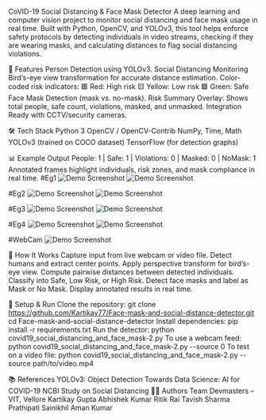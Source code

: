 CoVID-19 Social Distancing & Face Mask Detector
A deep learning and computer vision project to monitor social distancing and face mask usage in real time. Built with Python, OpenCV, and YOLOv3, this tool helps enforce safety protocols by detecting individuals in video streams, checking if they are wearing masks, and calculating distances to flag social distancing violations.

🚀 Features
Person Detection using YOLOv3.
Social Distancing Monitoring
Bird’s-eye view transformation for accurate distance estimation.
Color-coded risk indicators:
🟥 Red: High risk
🟨 Yellow: Low risk
🟩 Green: Safe
Face Mask Detection (mask vs. no-mask).
Risk Summary Overlay: Shows total people, safe count, violations, masked, and unmasked.
Integration Ready with CCTV/security cameras.

🛠️ Tech Stack
Python 3
OpenCV / OpenCV-Contrib
NumPy, Time, Math
YOLOv3 (trained on COCO dataset)
TensorFlow (for detection graphs)

📊 Example Output
People: 1 | Safe: 1 | Violations: 0 | Masked: 0 | NoMask: 1
Annotated frames highlight individuals, risk zones, and mask compliance in real time.
#Eg1
![Demo Screenshot](1stEg.png)
![Demo Screenshot](1stEg_O:P.png)

#Eg2
![Demo Screenshot](normal_4.png)
![Demo Screenshot](2ndExOP.png)

#Eg3
![Demo Screenshot](normal_srk.png)
![Demo Screenshot](img_srk.png)

#Eg4
![Demo Screenshot](normal3.png)
![Demo Screenshot](3rdexop.png)

#WebCam
![Demo Screenshot](Webcam.png)


📌 How It Works
Capture input from live webcam or video file.
Detect humans and extract center points.
Apply perspective transform for bird’s-eye view.
Compute pairwise distances between detected individuals.
Classify into Safe, Low Risk, or High Risk.
Detect face masks and label as Mask or No Mask.
Display annotated results in real time.

🔧 Setup & Run
Clone the repository:
git clone https://github.com/Kartikay77/Face-mask-and-social-distance-detector.git
cd Face-mask-and-social-distance-detector
Install dependencies:
pip install -r requirements.txt
Run the detector:
python covid19_social_distancing_and_face_mask-2.py
To use a webcam feed:
python covid19_social_distancing_and_face_mask-2.py --source 0
To test on a video file:
python covid19_social_distancing_and_face_mask-2.py --source path/to/video.mp4


📚 References
YOLOv3: Object Detection
Towards Data Science: AI for COVID-19
NCBI Study on Social Distancing
👨‍💻 Authors
Team Devmasters – VIT, Vellore
Kartikay Gupta
Abhishek Kumar
Ritik Rai
Tavish Sharma
Prathipati Sainikhil
Aman Kumar






